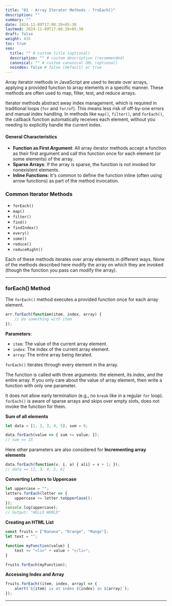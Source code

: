 ```yaml
---
title: "01 - Array Iterator Methods - froEach()"
description: ""
summary: ""
date: 2024-11-09T17:08:28+05:30
lastmod: 2024-11-09T17:08:28+05:30
draft: false
weight: 435
toc: true
seo:
  title: "" # custom title (optional)
  description: "" # custom description (recommended)
  canonical: "" # custom canonical URL (optional)
  noindex: false # false (default) or true
---
```




Array iterator methods in JavaScript are used to iterate over arrays, applying a provided function to array elements in a specific manner. These methods are often used to map, filter, test, and reduce arrays.

Iterator methods abstract away index management, which is required in traditional loops (`for` and `for/of`). This means less risk of off-by-one errors and manual index handling. In methods like `map()`, `filter()`, and `forEach()`, the callback function automatically receives each element, without you needing to explicitly handle the current index.

#### General Characteristics

- **Function as First Argument**: All array iterator methods accept a function as their first argument and call this function once for each element (or some elements) of the array.
- **Sparse Arrays**: If the array is sparse, the function is not invoked for nonexistent elements.
- **Inline Functions**: It's common to define the function inline (often using arrow functions) as part of the method invocation.

### **Common Iterator Methods**

- `forEach()`
- `map()`
- `filter()`
- `find()`
- `findIndex()`
- `every()`
- `some()`
- `reduce()`
- `reduceRight()`

Each of these methods iterates over array elements in different ways. None of the methods described here modify the array on which they are invoked (though the function you pass can modify the array).


---

### forEach() Method

The `forEach()` method executes a provided function once for each array element.

```js
arr.forEach(function(item, index, array) {
    // Do something with item
});
```

**Parameters**:
- `item`: The value of the current array element.
- `index`: The index of the current array element.
- `array`: The entire array being iterated.

`forEach()` iterates through every element in the array.

The function is called with three arguments: the element, its index, and the entire array. If you only care about the value of array element, then write a function with only one parameter.

It does not allow early termination (e.g., no `break` like in a regular `for` loop). `forEach()` is aware of sparse arrays and skips over empty slots, does not invoke the function for them.

**Sum of all elements**
```js
let data = [1, 2, 3, 4, 5], sum = 0;

data.forEach(value => { sum += value; });
// sum == 15
```

Here other parameters are also considered for **Incrementing array elements**
```js
data.forEach(function(v, i, a) { a[i] = v + 1; });
// data == [2, 3, 4, 5, 6]
```

**Converting Letters to Uppercase**
```js
let uppercase = "";
letters.forEach(letter => { 
    uppercase += letter.toUpperCase();
});
console.log(uppercase);  
// Output: "HELLO WORLD"
```

**Creating an HTML List**
```js
const fruits = ["Banana", "Orange", "Mango"];
let text = "";

function myFunction(value) {
    text += "<li>" + value + "</li>";
}

fruits.forEach(myFunction);
```

**Accessing Index and Array**
```js
fruits.forEach((item, index, array) => {
    alert(`${item} is at index ${index} in ${array}`);
});
```

____


